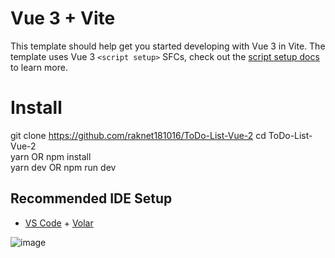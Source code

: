 # Vue 3 + Vite

This template should help get you started developing with Vue 3 in Vite. The template uses Vue 3 `<script setup>` SFCs, check out the [script setup docs](https://v3.vuejs.org/api/sfc-script-setup.html#sfc-script-setup) to learn more.

# Install

git clone https://github.com/raknet181016/ToDo-List-Vue-2
cd ToDo-List-Vue-2  
yarn OR npm install  
yarn dev OR npm run dev  

## Recommended IDE Setup

- [VS Code](https://code.visualstudio.com/) + [Volar](https://marketplace.visualstudio.com/items?itemName=Vue.volar)

![image](https://user-images.githubusercontent.com/103416065/188861973-697c7d5d-e0c7-4bce-be54-24ceb345fb5f.png)


